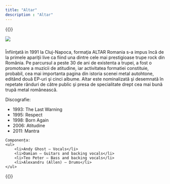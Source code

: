 ```yaml
---
title: "Altar"
description : "Altar"
---
```


{{<rawhtml>}}
<div style="margin-bottom: 25px; display: flex; justify-content: center; align-items: center; overflow: hidden">
	<img src="/images/Altar 2.webp" style="min-width: 100%; min-height: 100%;"/>
</div>

<p>
	Înfiinţată in 1991 la Cluj-Napoca, formaţia ALTAR Romania s-a impus încă de la primele apariţii live ca fiind una dintre cele mai prestigioase trupe rock din România. Pe parcursul a peste 30 de ani de existenta a trupei, a fost o promotoare a muzicii de atitudine, iar activitatea formatiei constituie, probabil, cea mai importanta pagina din istoria scenei metal autohtone, editând două EP-uri şi cinci albume. Altar este nominalizată şi desemnată în repetate rânduri de către public şi presa de specialitate drept cea mai bună trupă metal românească.
</p>
<p>
	Discografie:
	<ul>
	    <li>1993: The Last Warning</li>
	    <li>1995: Respect</li>
	    <li>1998: Born Again</li>
	    <li>2006: Atitudine</li>
	    <li>2011: Mantra</li>
	</ul>

	Componența:
	<ul>
	    <li>Andy Ghost – Vocals</li>
	    <li>Damian – Guitars and backing vocals</li>
	    <li>Teo Peter – Bass and backing vocals</li>
	    <li>Alexandru (Allen) – Drums</li>
	</ul>
</p>

{{</rawhtml>}}

